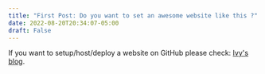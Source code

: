 ```yaml
---
title: "First Post: Do you want to set an awesome website like this ?"
date: 2022-08-20T20:34:07-05:00
draft: False
---
```


If you want to setup/host/deploy a website on GitHub please check: 
[Ivy's blog](https://medium.com/@ivymarkwell/creating-and-deploying-your-first-hugo-site-to-github-pages-1e1f496cf88d).
